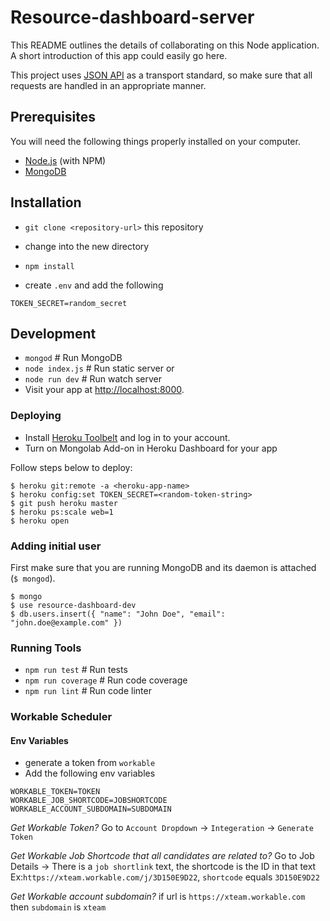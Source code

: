 # Resource-dashboard-server

This README outlines the details of collaborating on this Node application.
A short introduction of this app could easily go here.

This project uses [JSON API](http://jsonapi.org) as a transport standard, so make sure that all requests are handled in an appropriate manner.

## Prerequisites

You will need the following things properly installed on your computer.

* [Node.js](http://nodejs.org/) (with NPM)
* [MongoDB](https://www.mongodb.org/)

## Installation

* `git clone <repository-url>` this repository
* change into the new directory
* `npm install`


* create `.env` and add the following
```
TOKEN_SECRET=random_secret
```

## Development

* `mongod` # Run MongoDB
* `node index.js` # Run static server or
* `node run dev` # Run watch server
* Visit your app at [http://localhost:8000](http://localhost:8000).

### Deploying

- Install [Heroku Toolbelt](https://toolbelt.heroku.com/) and log in to your account.
- Turn on Mongolab Add-on in Heroku Dashboard for your app

Follow steps below to deploy:
```
$ heroku git:remote -a <heroku-app-name>
$ heroku config:set TOKEN_SECRET=<random-token-string>
$ git push heroku master
$ heroku ps:scale web=1
$ heroku open
```

### Adding initial user

First make sure that you are running MongoDB and its daemon is attached (`$ mongod`).

```
$ mongo
$ use resource-dashboard-dev
$ db.users.insert({ "name": "John Doe", "email": "john.doe@example.com" })
```

### Running Tools

* `npm run test` # Run tests
* `npm run coverage` # Run code coverage
* `npm run lint` # Run code linter

### Workable Scheduler


#### Env Variables
* generate a token from `workable`
* Add the following env variables

```
WORKABLE_TOKEN=TOKEN
WORKABLE_JOB_SHORTCODE=JOBSHORTCODE
WORKABLE_ACCOUNT_SUBDOMAIN=SUBDOMAIN
```

*Get Workable Token?*
Go to `Account Dropdown` -> `Integeration` -> `Generate Token`

*Get Workable Job Shortcode that all candidates are related to?*
Go to Job Details -> There is a `job shortlink` text, the shortcode is the ID in that text
Ex:`https://xteam.workable.com/j/3D150E9D22`, `shortcode` equals `3D150E9D22`

*Get Workable account subdomain?*
if url is `https://xteam.workable.com` then `subdomain` is `xteam`
